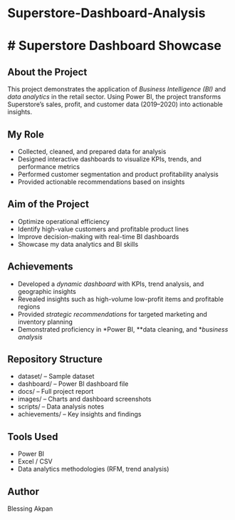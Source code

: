# Superstore-Dashboard-Analysis
# # Superstore Dashboard Showcase

## About the Project
This project demonstrates the application of *Business Intelligence (BI)* and *data analytics* in the retail sector. Using Power BI, the project transforms Superstore’s sales, profit, and customer data (2019–2020) into actionable insights.

## My Role
- Collected, cleaned, and prepared data for analysis
- Designed interactive dashboards to visualize KPIs, trends, and performance metrics
- Performed customer segmentation and product profitability analysis
- Provided actionable recommendations based on insights

## Aim of the Project
- Optimize operational efficiency
- Identify high-value customers and profitable product lines
- Improve decision-making with real-time BI dashboards
- Showcase my data analytics and BI skills

## Achievements
- Developed a *dynamic dashboard* with KPIs, trend analysis, and geographic insights
- Revealed insights such as high-volume low-profit items and profitable regions
- Provided *strategic recommendations* for targeted marketing and inventory planning
- Demonstrated proficiency in *Power BI, **data cleaning, and **business analysis*

## Repository Structure
- dataset/ – Sample dataset
- dashboard/ – Power BI dashboard file
- docs/ – Full project report
- images/ – Charts and dashboard screenshots
- scripts/ – Data analysis notes
- achievements/ – Key insights and findings

## Tools Used
- Power BI
- Excel / CSV
- Data analytics methodologies (RFM, trend analysis)

## Author
Blessing Akpan
